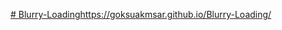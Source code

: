 [# Blurry-Loading](https://goksuakmsar.github.io/Blurry-Loading/)https://goksuakmsar.github.io/Blurry-Loading/
